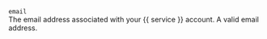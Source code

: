 <row>
    <td>
        <code>email</code>
        <br />
        The email address associated with your {{ service }} account.
    </td>
    <td>A valid email address.</td>
</row>